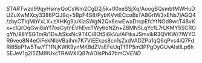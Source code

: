 $START$wzd99qyHsmyQoCsWm2CgD2j5k+00xeSSjXq/AoogBQsmbtMWHuDUZuXwMXcy3386PQJ9q+5BpF4S8/PybKVvtECcoBsTA8GrlW3xENs7jAGQ4/zbyCTIqMbYxLX+zXHKg9juXiaSWgN2Qx6ewEwaDrcpEfcYtNOd9wcT48vKx+cIQrDqGwi8aYf7osGytnEVhEvcTWy6dNZn+Z8MN5LqYcfL7rLKMY5SCROqYh/98YSGTmR/1DvJtSkxNc9T4Ci8OtSi6kVu/AFtksJSmxlkR3QVKW/7lWYOR6veo8N4eOiFekNlbVBaihm7K7ViEEkps8cn1sZxdVADZPa1qQ6qPvs4iQ7FdRi85bP1w5Tw/fT1fNjKWK9ynMK8dZVsEFeUqTfTP5m3PPgDyGUvAlsIILp6hSEJeV1g2l5ZMI9UxcTRAWXIQ87rAOIsPh47bmCV$END$